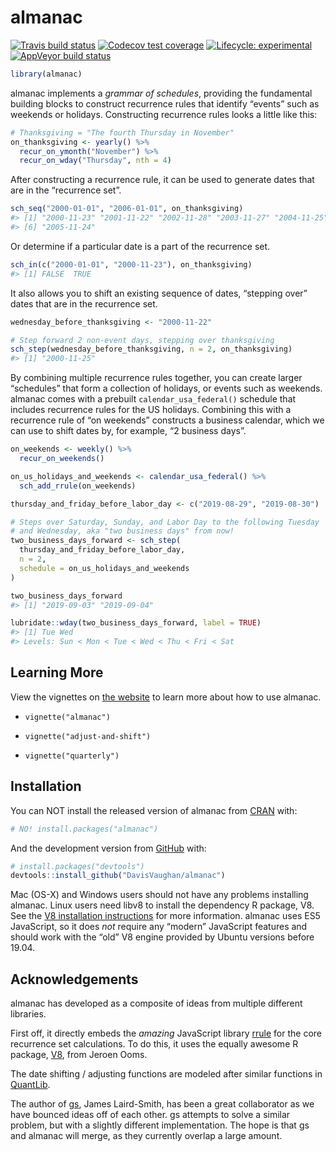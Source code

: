 
<!-- README.md is generated from README.Rmd. Please edit that file -->

# almanac

<!-- badges: start -->

[![Travis build
status](https://travis-ci.org/DavisVaughan/almanac.svg?branch=master)](https://travis-ci.org/DavisVaughan/almanac)
[![Codecov test
coverage](https://codecov.io/gh/DavisVaughan/almanac/branch/master/graph/badge.svg)](https://codecov.io/gh/DavisVaughan/almanac?branch=master)
[![Lifecycle:
experimental](https://img.shields.io/badge/lifecycle-experimental-orange.svg)](https://www.tidyverse.org/lifecycle/#experimental)
[![AppVeyor build
status](https://ci.appveyor.com/api/projects/status/github/DavisVaughan/almanac?branch=master&svg=true)](https://ci.appveyor.com/project/DavisVaughan/almanac)
<!-- badges: end -->

``` r
library(almanac)
```

almanac implements a *grammar of schedules*, providing the fundamental
building blocks to construct recurrence rules that identify “events”
such as weekends or holidays. Constructing recurrence rules looks a
little like this:

``` r
# Thanksgiving = "The fourth Thursday in November"
on_thanksgiving <- yearly() %>% 
  recur_on_ymonth("November") %>%
  recur_on_wday("Thursday", nth = 4)
```

After constructing a recurrence rule, it can be used to generate dates
that are in the “recurrence set”.

``` r
sch_seq("2000-01-01", "2006-01-01", on_thanksgiving)
#> [1] "2000-11-23" "2001-11-22" "2002-11-28" "2003-11-27" "2004-11-25"
#> [6] "2005-11-24"
```

Or determine if a particular date is a part of the recurrence set.

``` r
sch_in(c("2000-01-01", "2000-11-23"), on_thanksgiving)
#> [1] FALSE  TRUE
```

It also allows you to shift an existing sequence of dates, “stepping
over” dates that are in the recurrence set.

``` r
wednesday_before_thanksgiving <- "2000-11-22"

# Step forward 2 non-event days, stepping over thanksgiving
sch_step(wednesday_before_thanksgiving, n = 2, on_thanksgiving)
#> [1] "2000-11-25"
```

By combining multiple recurrence rules together, you can create larger
“schedules” that form a collection of holidays, or events such as
weekends. almanac comes with a prebuilt `calendar_usa_federal()`
schedule that includes recurrence rules for the US holidays. Combining
this with a recurrence rule of “on weekends” constructs a business
calendar, which we can use to shift dates by, for example, “2 business
days”.

``` r
on_weekends <- weekly() %>% 
  recur_on_weekends()

on_us_holidays_and_weekends <- calendar_usa_federal() %>%
  sch_add_rrule(on_weekends)

thursday_and_friday_before_labor_day <- c("2019-08-29", "2019-08-30")

# Steps over Saturday, Sunday, and Labor Day to the following Tuesday
# and Wednesday, aka "two business days" from now!
two_business_days_forward <- sch_step(
  thursday_and_friday_before_labor_day, 
  n = 2,
  schedule = on_us_holidays_and_weekends
)

two_business_days_forward
#> [1] "2019-09-03" "2019-09-04"

lubridate::wday(two_business_days_forward, label = TRUE)
#> [1] Tue Wed
#> Levels: Sun < Mon < Tue < Wed < Thu < Fri < Sat
```

## Learning More

View the vignettes on [the
website](https://davisvaughan.github.io/almanac/index.html) to learn
more about how to use almanac.

  - `vignette("almanac")`

  - `vignette("adjust-and-shift")`

  - `vignette("quarterly")`

## Installation

You can NOT install the released version of almanac from
[CRAN](https://CRAN.R-project.org) with:

``` r
# NO! install.packages("almanac")
```

And the development version from [GitHub](https://github.com/) with:

``` r
# install.packages("devtools")
devtools::install_github("DavisVaughan/almanac")
```

Mac (OS-X) and Windows users should not have any problems installing
almanac. Linux users need libv8 to install the dependency R package, V8.
See the [V8 installation
instructions](https://github.com/jeroen/V8#debian--ubuntu) for more
information. almanac uses ES5 JavaScript, so it does *not* require any
“modern” JavaScript features and should work with the “old” V8 engine
provided by Ubuntu versions before 19.04.

## Acknowledgements

almanac has developed as a composite of ideas from multiple different
libraries.

First off, it directly embeds the *amazing* JavaScript library
[rrule](https://github.com/jakubroztocil/rrule) for the core recurrence
set calculations. To do this, it uses the equally awesome R package,
[V8](https://github.com/jeroen/V8), from Jeroen Ooms.

The date shifting / adjusting functions are modeled after similar
functions in [QuantLib](https://github.com/lballabio/QuantLib).

The author of [gs](https://github.com/jameslairdsmith/gs), James
Laird-Smith, has been a great collaborator as we have bounced ideas off
of each other. gs attempts to solve a similar problem, but with a
slightly different implementation. The hope is that gs and almanac will
merge, as they currently overlap a large amount.
